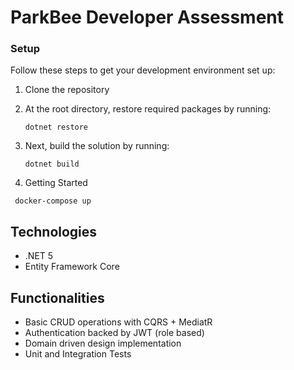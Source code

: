 # ParkBee Developer Assessment

### Setup
Follow these steps to get your development environment set up:

  1. Clone the repository
  2. At the root directory, restore required packages by running:
      ```
     dotnet restore
     ```
  3. Next, build the solution by running:
     ```
     dotnet build
     ```

  4.  Getting Started
    
     docker-compose up
    

## Technologies
* .NET 5
* Entity Framework Core 

## Functionalities
-  Basic CRUD operations with CQRS + MediatR  
-  Authentication backed by JWT (role based)
-	 Domain driven design implementation
-	 Unit and Integration Tests

